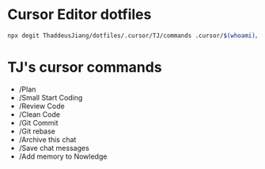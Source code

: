 # Cursor Editor dotfiles

```bash
npx degit ThaddeusJiang/dotfiles/.cursor/TJ/commands .cursor/$(whoami)/commands
```

# TJ's cursor commands

- /Plan
- /Small Start Coding
- /Review Code
- /Clean Code
- /Git Commit
- /Git rebase
- /Archive this chat
- /Save chat messages
- /Add memory to Nowledge
